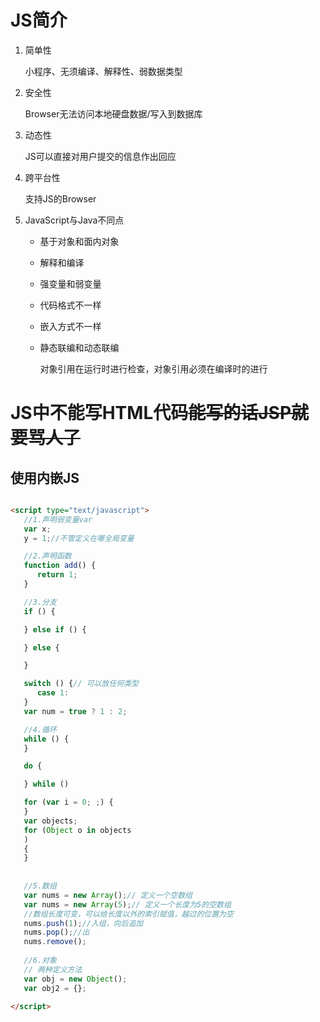 # JS简介

1. 简单性

   小程序、无须编译、解释性、弱数据类型
2. 安全性

   Browser无法访问本地硬盘数据/写入到数据库
3. 动态性

   JS可以直接对用户提交的信息作出回应
4. 跨平台性

   支持JS的Browser
5. JavaScript与Java不同点
   - 基于对象和面内对象 
   - 解释和编译 
   - 强变量和弱变量 
   - 代码格式不一样 
   - 嵌入方式不一样 
   - 静态联编和动态联编
     
      对象引用在运行时进行检查，对象引用必须在编译时的进行

# JS中不能写HTML代码~~能写的话JSP就要骂人了~~

## 使用内嵌JS
```html

<script type="text/javascript">
   //1.声明弱变量var
   var x;
   y = 1;//不管定义在哪全局变量

   //2.声明函数
   function add() {
      return 1;
   }

   //3.分支
   if () {

   } else if () {

   } else {

   }

   switch () {// 可以放任何类型
      case 1:
   }
   var num = true ? 1 : 2;

   //4.循环
   while () {
   }

   do {

   } while ()

   for (var i = 0; ;) {
   }
   var objects;
   for (Object o in objects
   )
   {
   }
   
   
   //5.数组
   var nums = new Array();// 定义一个空数组
   var nums = new Array(5);// 定义一个长度为5的空数组
   //数组长度可变，可以给长度以外的索引赋值，越过的位置为空
   nums.push(1);//入组，向后追加
   nums.pop();//出
   nums.remove();
   
   //6.对象
   // 两种定义方法
   var obj = new Object();
   var obj2 = {};
   
</script>
```